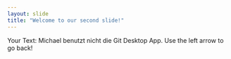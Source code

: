 ```yaml
---
layout: slide
title: "Welcome to our second slide!"
---
```

Your Text: Michael benutzt nicht die Git Desktop App.
Use the left arrow to go back!
